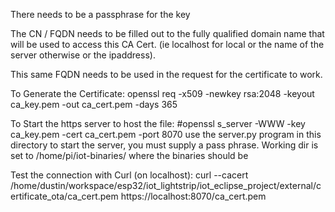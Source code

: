 There needs to be a passphrase for the key

The CN / FQDN needs to be filled out to the fully qualified domain name that will be used to access this CA Cert. (ie localhost for local or the name of the server otherwise or the ipaddress).

This same FQDN needs to be used in the request for the certificate to work.

To Generate the Certificate:
openssl req -x509 -newkey rsa:2048 -keyout ca_key.pem -out ca_cert.pem -days 365

To Start the https server to host the file:
#openssl s_server -WWW -key ca_key.pem -cert ca_cert.pem -port 8070
use the server.py program in this directory to start the server, you must supply a pass phrase.  Working dir is set to /home/pi/iot-binaries/ where the binaries should be

Test the connection with Curl (on localhost):
curl --cacert /home/dustin/workspace/esp32/iot_lightstrip/iot_eclipse_project/external/certificate_ota/ca_cert.pem https://localhost:8070/ca_cert.pem

